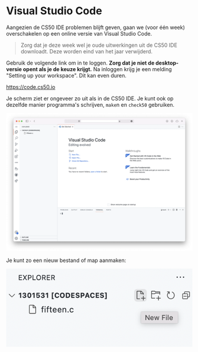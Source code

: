 # Visual Studio Code

Aangezien de CS50 IDE problemen blijft geven, gaan we (voor één week) overschakelen op een online versie van Visual Studio Code.

> Zorg dat je deze week wel je oude uitwerkingen uit de CS50 IDE downloadt. Deze worden eind van het jaar verwijderd.

Gebruik de volgende link om in te loggen. **Zorg dat je niet de desktop-versie opent als je de keuze krijgt.** Na inloggen krijg je een melding "Setting up your workspace". Dit kan even duren.

<https://code.cs50.io>

Je scherm ziet er ongeveer zo uit als in de CS50 IDE. Je kunt ook op dezelfde manier programma's schrijven, `make`n en `check50` gebruiken.

![Visual Studio Code in the browser](vscode.png)

Je kunt zo een nieuw bestand of map aanmaken:

![Creating a New File by clicking a popup button in the left-hand file browser](new_file.png)

